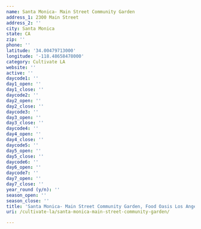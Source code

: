 ```yaml
---
name: Santa Monica- Main Street Community Garden
address_1: 2300 Main Street
address_2: ''
city: Santa Monica
state: CA
zip: ''
phone: ''
latitude: '34.00479713000'
longitude: '-118.48658478000'
category: Cultivate LA
website: ''
active: ''
daycode1: ''
day1_open: ''
day1_close: ''
daycode2: ''
day2_open: ''
day2_close: ''
daycode3: ''
day3_open: ''
day3_close: ''
daycode4: ''
day4_open: ''
day4_close: ''
daycode5: ''
day5_open: ''
day5_close: ''
daycode6: ''
day6_open: ''
daycode7: ''
day7_open: ''
day7_close: ''
year_round (y/n): ''
season_open: ''
season_close: ''
title: 'Santa Monica- Main Street Community Garden, Food Oasis Los Angeles'
uri: /cultivate-la/santa-monica-main-street-community-garden/

---
```

